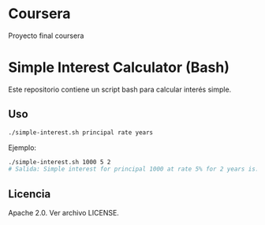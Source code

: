 # Coursera
Proyecto final coursera
# Simple Interest Calculator (Bash)

Este repositorio contiene un script bash para calcular interés simple.

## Uso
```bash
./simple-interest.sh principal rate years
```

Ejemplo:
```bash
./simple-interest.sh 1000 5 2
# Salida: Simple interest for principal 1000 at rate 5% for 2 years is: 100.00
```

## Licencia
Apache 2.0. Ver archivo LICENSE.
